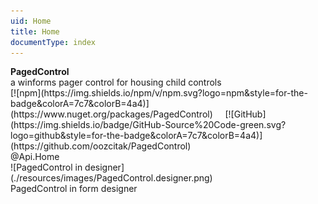```yaml
---
uid: Home
title: Home
documentType: index
---
```

<div id="hero">
  <div class="header">
    <div class="title">
      <strong>PagedControl</strong>
    </div>
    <div class="info">a winforms pager control for housing child controls</div>
    <div class="buttons">
      [![npm](https://img.shields.io/npm/v/npm.svg?logo=npm&style=for-the-badge&colorA=7c7&colorB=4a4)](https://www.nuget.org/packages/PagedControl)
      &nbsp;&nbsp;&nbsp;
      [![GitHub](https://img.shields.io/badge/GitHub-Source%20Code-green.svg?logo=github&style=for-the-badge&colorA=7c7&colorB=4a4)](https://github.com/oozcitak/PagedControl)
    </div>
    <div class="doclinks">
	  @Api.Home
    </div>
  </div>
  <div class="content">
    <div class="demo-images">
      <div>![PagedControl in designer](./resources/images/PagedControl.designer.png)</div>
    </div>
    <div class="demo-images-caption">PagedControl in form designer</div>
  </div>
</div>
